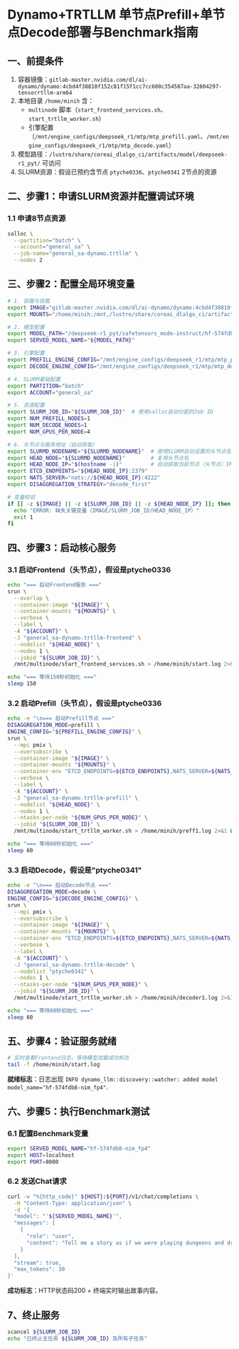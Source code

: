 # Dynamo+TRTLLM 单节点Prefill+单节点Decode部署与Benchmark指南


## 一、前提条件
1. 容器镜像：`gitlab-master.nvidia.com/dl/ai-dynamo/dynamo:4cbd4f38810f152c81f15f1cc7cc600c354587aa-32804297-tensorrtllm-arm64`
2. 本地目录 `/home/minih` 含：
   - `multinode` 脚本（`start_frontend_services.sh`、`start_trtllm_worker.sh`）
   - 引擎配置（`/mnt/engine_configs/deepseek_r1/mtp/mtp_prefill.yaml`、`/mnt/engine_configs/deepseek_r1/mtp/mtp_decode.yaml`）
3. 模型路径：`/lustre/share/coreai_dlalgo_ci/artifacts/model/deepseek-r1_pyt/` 可访问
4. SLURM资源：假设已预约含节点 `ptyche0336`、`ptyche0341` 2节点的资源


## 二、步骤1：申请SLURM资源并配置调试环境
### 1.1 申请8节点资源
```bash
salloc \
  --partition="batch" \
  --account="general_sa" \
  --job-name="general_sa-dynamo.trtllm" \
  --nodes 2
```

## 三、步骤2：配置全局环境变量
```bash
# 1. 容器与挂载
export IMAGE="gitlab-master.nvidia.com/dl/ai-dynamo/dynamo:4cbd4f38810f152c81f15f1cc7cc600c354587aa-32804297-tensorrtllm-arm64"
export MOUNTS="/home/minih:/mnt,/lustre/share/coreai_dlalgo_ci/artifacts/model/deepseek-r1_pyt/:/deepseek-r1_pyt"

# 2. 模型配置
export MODEL_PATH="/deepseek-r1_pyt/safetensors_mode-instruct/hf-574fdb8-nim_fp4/"
export SERVED_MODEL_NAME="${MODEL_PATH}"

# 3. 引擎配置
export PREFILL_ENGINE_CONFIG="/mnt/engine_configs/deepseek_r1/mtp/mtp_prefill.yaml"
export DECODE_ENGINE_CONFIG="/mnt/engine_configs/deepseek_r1/mtp/mtp_decode.yaml"

# 4. SLURM基础配置
export PARTITION="batch"
export ACCOUNT="general_sa"

# 5. 资源配置
export SLURM_JOB_ID="${SLURM_JOB_ID}"  # 使用salloc自动分配的Job ID
export NUM_PREFILL_NODES=1
export NUM_DECODE_NODES=1
export NUM_GPUS_PER_NODE=4

# 6. 头节点与服务地址（自动获取）
export SLURMD_NODENAME="${SLURMD_NODENAME}"  # 使用SLURM自动设置的头节点名
export HEAD_NODE="${SLURMD_NODENAME}"        # 复用头节点名
export HEAD_NODE_IP="$(hostname -i)"         # 自动获取当前节点（头节点）IP
export ETCD_ENDPOINTS="${HEAD_NODE_IP}:2379"
export NATS_SERVER="nats://${HEAD_NODE_IP}:4222"
export DISAGGREGATION_STRATEGY="decode_first"

# 变量校验
if [[ -z ${IMAGE} || -z ${SLURM_JOB_ID} || -z ${HEAD_NODE_IP} ]]; then
  echo "ERROR: 缺失关键变量（IMAGE/SLURM_JOB_ID/HEAD_NODE_IP）"
  exit 1
fi
```


## 四、步骤3：启动核心服务
### 3.1 启动Frontend（头节点），假设是ptyche0336
```bash
echo "=== 启动Frontend服务 ==="
srun \
  --overlap \
  --container-image "${IMAGE}" \
  --container-mounts "${MOUNTS}" \
  --verbose \
  --label \
  -A "${ACCOUNT}" \
  -J "general_sa-dynamo.trtllm-frontend" \
  --nodelist "${HEAD_NODE}" \
  --nodes 1 \
  --jobid "${SLURM_JOB_ID}" \
  /mnt/multinode/start_frontend_services.sh > /home/minih/start.log 2>&1 &

echo "=== 等待150秒初始化 ==="
sleep 150
```

### 3.2 启动Prefill（头节点），假设是ptyche0336
```bash
echo -e "\n=== 启动Prefill节点 ==="
DISAGGREGATION_MODE=prefill \
ENGINE_CONFIG="${PREFILL_ENGINE_CONFIG}" \
srun \
  --mpi pmix \
  --oversubscribe \
  --container-image "${IMAGE}" \
  --container-mounts "${MOUNTS}" \
  --container-env "ETCD_ENDPOINTS=${ETCD_ENDPOINTS},NATS_SERVER=${NATS_SERVER},HEAD_NODE_IP=${HEAD_NODE_IP},HEAD_NODE=${HEAD_NODE},DISAGGREGATION_MODE=${DISAGGREGATION_MODE},DISAGGREGATION_STRATEGY=${DISAGGREGATION_STRATEGY},ENGINE_CONFIG=${ENGINE_CONFIG}" \
  --verbose \
  --label \
  -A "${ACCOUNT}" \
  -J "general_sa-dynamo.trtllm-prefill" \
  --nodelist "${HEAD_NODE}" \
  --nodes 1 \
  --ntasks-per-node "${NUM_GPUS_PER_NODE}" \
  --jobid "${SLURM_JOB_ID}" \
  /mnt/multinode/start_trtllm_worker.sh > /home/minih/preff1.log 2>&1 &

echo "=== 等待60秒初始化 ==="
sleep 60
```

### 3.3 启动Decode，假设是"ptyche0341"
```bash
echo -e "\n=== 启动Decode节点 ==="
DISAGGREGATION_MODE=decode \
ENGINE_CONFIG="${DECODE_ENGINE_CONFIG}" \
srun \
  --mpi pmix \
  --oversubscribe \
  --container-image "${IMAGE}" \
  --container-mounts "${MOUNTS}" \
  --container-env "ETCD_ENDPOINTS=${ETCD_ENDPOINTS},NATS_SERVER=${NATS_SERVER},HEAD_NODE_IP=${HEAD_NODE_IP},HEAD_NODE=${HEAD_NODE},DISAGGREGATION_MODE=${DISAGGREGATION_MODE},DISAGGREGATION_STRATEGY=${DISAGGREGATION_STRATEGY},ENGINE_CONFIG=${ENGINE_CONFIG}" \
  --verbose \
  --label \
  -A "${ACCOUNT}" \
  -J "general_sa-dynamo.trtllm-decode" \
  --nodelist "ptyche0341" \
  --nodes 1 \
  --ntasks-per-node "${NUM_GPUS_PER_NODE}" \
  --jobid "${SLURM_JOB_ID}" \
  /mnt/multinode/start_trtllm_worker.sh > /home/minih/decoder1.log 2>&1 &

echo "=== 等待60秒初始化 ==="
sleep 60
```


## 五、步骤4：验证服务就绪
```bash
# 实时查看Frontend日志，等待模型加载成功标志
tail -f /home/minih/start.log
```
**就绪标志**：日志出现 `INFO dynamo_llm::discovery::watcher: added model model_name="hf-574fdb8-nim_fp4"`.


## 六、步骤5：执行Benchmark测试
### 6.1 配置Benchmark变量
```bash
export SERVED_MODEL_NAME="hf-574fdb8-nim_fp4"
export HOST=localhost
export PORT=8000
```

### 6.2 发送Chat请求
```bash
curl -w "%{http_code}" ${HOST}:${PORT}/v1/chat/completions \
  -H "Content-Type: application/json" \
  -d '{
  "model": "'${SERVED_MODEL_NAME}'",
  "messages": [
    {
      "role": "user",
      "content": "Tell me a story as if we were playing dungeons and dragons."
    }
  ],
  "stream": true,
  "max_tokens": 30
}'
```
**成功标志**：HTTP状态码200 + 终端实时输出故事内容。


## 7、终止服务
```bash
scancel ${SLURM_JOB_ID}
echo "已终止主任务 ${SLURM_JOB_ID} 及所有子任务"
```
